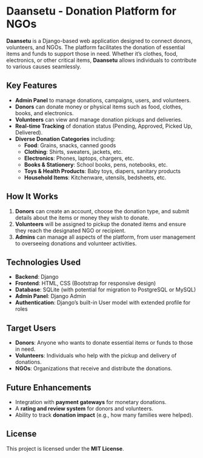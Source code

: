 # Daansetu - Donation Platform for NGOs

**Daansetu** is a Django-based web application designed to connect donors, volunteers, and NGOs. The platform facilitates the donation of essential items and funds to support those in need. Whether it’s clothes, food, electronics, or other critical items, **Daansetu** allows individuals to contribute to various causes seamlessly.

## Key Features

- **Admin Panel** to manage donations, campaigns, users, and volunteers.
- **Donors** can donate money or physical items such as food, clothes, books, and electronics.
- **Volunteers** can view and manage donation pickups and deliveries.
- **Real-time Tracking** of donation status (Pending, Approved, Picked Up, Delivered).
- **Diverse Donation Categories** including:
  - **Food**: Grains, snacks, canned goods
  - **Clothing**: Shirts, sweaters, jackets, etc.
  - **Electronics**: Phones, laptops, chargers, etc.
  - **Books & Stationery**: School books, pens, notebooks, etc.
  - **Toys & Health Products**: Baby toys, diapers, sanitary products
  - **Household Items**: Kitchenware, utensils, bedsheets, etc.

## How It Works

1. **Donors** can create an account, choose the donation type, and submit details about the items or money they wish to donate.
2. **Volunteers** will be assigned to pickup the donated items and ensure they reach the designated NGO or recipient.
3. **Admins** can manage all aspects of the platform, from user management to overseeing donations and volunteer activities.

## Technologies Used

- **Backend**: Django
- **Frontend**: HTML, CSS (Bootstrap for responsive design)
- **Database**: SQLite (with potential for migration to PostgreSQL or MySQL)
- **Admin Panel**: Django Admin
- **Authentication**: Django’s built-in User model with extended profile for roles

## Target Users

- **Donors**: Anyone who wants to donate essential items or funds to those in need.
- **Volunteers**: Individuals who help with the pickup and delivery of donations.
- **NGOs**: Organizations that receive and distribute the donations.

## Future Enhancements

- Integration with **payment gateways** for monetary donations.
- A **rating and review system** for donors and volunteers.
- Ability to track **donation impact** (e.g., how many families were helped).

## License

This project is licensed under the **MIT License**.

